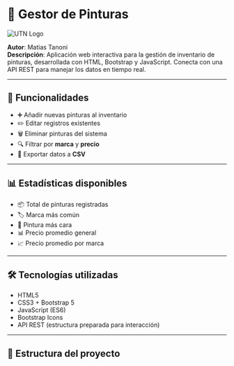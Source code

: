 # 🎨 Gestor de Pinturas

![UTN Logo](./img/utnLogo.png)

**Autor**: Matias Tanoni  
**Descripción**: Aplicación web interactiva para la gestión de inventario de pinturas, desarrollada con HTML, Bootstrap y JavaScript. Conecta con una API REST para manejar los datos en tiempo real.

---

## 🚀 Funcionalidades

- ➕ Añadir nuevas pinturas al inventario
- ✏️ Editar registros existentes
- 🗑️ Eliminar pinturas del sistema
- 🔍 Filtrar por **marca** y **precio**
- 📁 Exportar datos a **CSV**

---

## 📊 Estadísticas disponibles

- 📦 Total de pinturas registradas
- 🏷️ Marca más común
- 💎 Pintura más cara
- 📊 Precio promedio general
- 📈 Precio promedio por marca

---

## 🛠 Tecnologías utilizadas

- HTML5
- CSS3 + Bootstrap 5
- JavaScript (ES6)
- Bootstrap Icons
- API REST (estructura preparada para interacción)

---

## 📂 Estructura del proyecto

